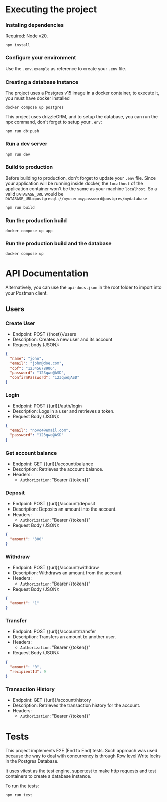 # Executing the project

### Instaling dependencies

Required: Node v20.

```
npm install

```

### Configure your environment

Use the `.env.example` as reference to create your `.env` file.

### Creating a database instance

The project uses a Postgres v15 image in a docker container, to execute it, you must have docker installed

```
docker compose up postgres
```

This project uses drizzleORM, and to setup the database, you can run the npx command, don't forget to setup your `.env`:

```
npm run db:push
```

### Run a dev server

```
npm run dev
```

### Build to production

Before building to production, don't forget to update your `.env` file. Since your application will be running inside docker, the `localhost` of the application container won't be the same as your machine `localhost`. So a valid `DATABASE_URL` would be `DATABASE_URL=postgresql://myuser:mypassword@postgres/mydatabase`

```
npm run build
```

### Run the production build

```
docker compose up app
```

### Run the production build and the database

```
docker compose up
```

# API Documentation

Alternatively, you can use the `api-docs.json` in the root folder to import into your Postman client.

## Users

### Create User

- Endpoint: POST {{host}}/users
- Description: Creates a new user and its account
- Request body (JSON):

```json
{
  "name": "john",
  "email": "john@doe.com",
  "cpf": "12345678906",
  "password": "123qwe@ASD",
  "confirmPassword": "123qwe@ASD"
}
```

### Login

- Endpoint: POST {{url}}/auth/login
- Description: Logs in a user and retrieves a token.
- Request Body (JSON):

```json
{
  "email": "novo4@email.com",
  "password": "123qwe@ASD"
}
```

### Get account balance

- Endpoint: GET {{url}}/account/balance
- Description: Retrieves the account balance.
- Headers:
  - `Authorization`: "Bearer {{token}}"

### Deposit

- Endpoint: POST {{url}}/account/deposit
- Description: Deposits an amount into the account.
- Headers:
  - `Authorization`: "Bearer {{token}}"
- Request Body (JSON):

```json
{
  "amount": "300"
}
```

### Withdraw

- Endpoint: POST {{url}}/account/withdraw
- Description: Withdraws an amount from the account.
- Headers:
  - `Authorization`: "Bearer {{token}}"
- Request Body (JSON):

```json
{
  "amount": "1"
}
```

### Transfer

- Endpoint: POST {{url}}/account/transfer
- Description: Transfers an amount to another user.
- Headers:
  - `Authorization`: "Bearer {{token}}"
- Request Body (JSON):

```json
{
  "amount": "0",
  "recipientId": 9
}
```

### Transaction History

- Endpoint: GET {{url}}/account/history
- Description: Retrieves the transaction history for the account.
- Headers:
  - `Authorization`: "Bearer {{token}}"

# Tests

This project implements E2E (End to End) tests. Such approach was used because the way to deal with concurrency is through Row level Write locks in the Postgres Database.

It uses vitest as the test engine, supertest to make http requests and test containers to create a database instance.

To run the tests:

```
npm run test
```
